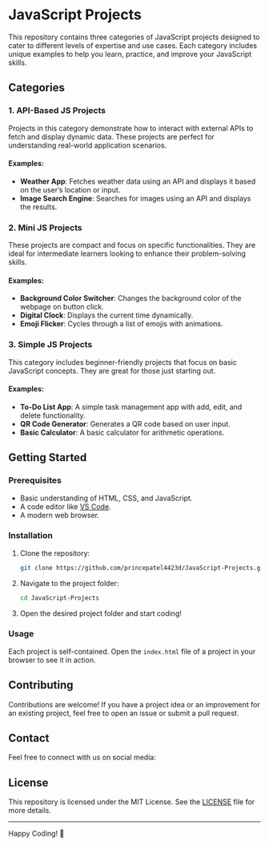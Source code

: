 # JavaScript Projects

This repository contains three categories of JavaScript projects designed to cater to different levels of expertise and use cases. Each category includes unique examples to help you learn, practice, and improve your JavaScript skills.

## Categories

### 1. API-Based JS Projects
Projects in this category demonstrate how to interact with external APIs to fetch and display dynamic data. These projects are perfect for understanding real-world application scenarios.

#### Examples:
- **Weather App**: Fetches weather data using an API and displays it based on the user’s location or input.
- **Image Search Engine**: Searches for images using an API and displays the results.

### 2. Mini JS Projects
These projects are compact and focus on specific functionalities. They are ideal for intermediate learners looking to enhance their problem-solving skills.

#### Examples:
- **Background Color Switcher**: Changes the background color of the webpage on button click.
- **Digital Clock**: Displays the current time dynamically.
- **Emoji Flicker**: Cycles through a list of emojis with animations.

### 3. Simple JS Projects
This category includes beginner-friendly projects that focus on basic JavaScript concepts. They are great for those just starting out.

#### Examples:
- **To-Do List App**: A simple task management app with add, edit, and delete functionality.
- **QR Code Generator**: Generates a QR code based on user input.
- **Basic Calculator**: A basic calculator for arithmetic operations.

## Getting Started

### Prerequisites
- Basic understanding of HTML, CSS, and JavaScript.
- A code editor like [VS Code](https://code.visualstudio.com/).
- A modern web browser.

### Installation
1. Clone the repository:
   ```bash
   git clone https://github.com/princepatel4423d/JavaScript-Projects.git
   ```
2. Navigate to the project folder:
   ```bash
   cd JavaScript-Projects
   ```
3. Open the desired project folder and start coding!

### Usage
Each project is self-contained. Open the `index.html` file of a project in your browser to see it in action.

## Contributing
Contributions are welcome! If you have a project idea or an improvement for an existing project, feel free to open an issue or submit a pull request.

## Contact
Feel free to connect with us on social media:



## License
This repository is licensed under the MIT License. See the [LICENSE](LICENSE) file for more details.

---

Happy Coding! 🎉
